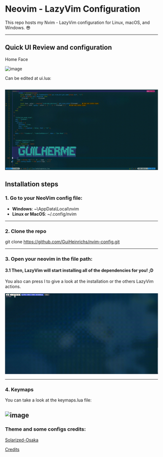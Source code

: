 # Neovim - LazyVim Configuration
This repo hosts my Nvim - LazyVim configuration for Linux, macOS, and Windows. 😎

---
## Quick UI Review and configuration
Home Face

![image](https://github.com/GuiHeinrichs/nvim-config/assets/63328794/0709bb10-b1ee-410f-931f-2031b26047d3)

Can be edited at ui.lua:

![](https://github.com/GuiHeinrichs/nvim-config/blob/main/ui-lua-config.gif)
---

## Installation steps

### 1. Go to your NeoVim config file:
 - **Windows**: ~\AppData\Local\nvim
 - **Linux or MacOS**: ~/.config/nvim
   
---
### 2. Clone the repo
git clone https://github.com/GuiHeinrichs/nvim-config.git

---
### 3. Open your neovim in the file path:
#### 3.1 Then, LazyVim will start installing all of the dependencies for you! ;D
<p>You also can press l to give a look at the installation or the others LazyVim actions.</p>

![](https://github.com/GuiHeinrichs/nvim-config/blob/main/neovim-opening.gif)

---

### 4. Keymaps
You can take a look at the keymaps.lua file:

![image](https://github.com/GuiHeinrichs/nvim-config/assets/63328794/e3556bc7-553e-4082-94c5-6d67a4ee3b7d)
---

### Theme and some configs credits:

[Solarized-Osaka](https://github.com/craftzdog/solarized-osaka.nvim)

[Credits](https://github.com/craftzdog)
